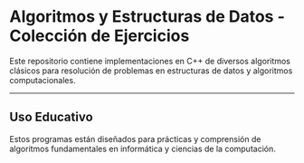 # Algoritmos y Estructuras de Datos - Colección de Ejercicios

Este repositorio contiene implementaciones en C++ de diversos algoritmos clásicos para resolución de problemas en estructuras de datos y algoritmos computacionales.

---

## Uso Educativo

Estos programas están diseñados para prácticas y comprensión de algoritmos fundamentales en informática y ciencias de la computación.

